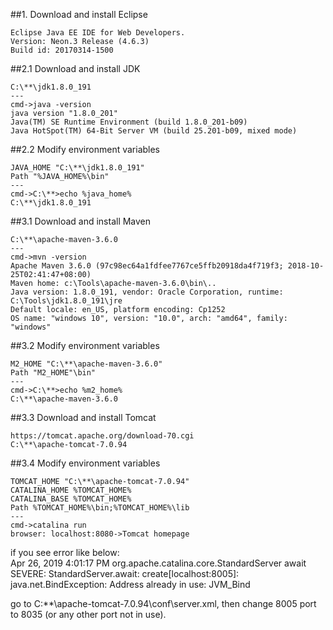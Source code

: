 ##1. Download and install Eclipse

    Eclipse Java EE IDE for Web Developers.
    Version: Neon.3 Release (4.6.3)
    Build id: 20170314-1500

##2.1 Download and install JDK

    C:\**\jdk1.8.0_191
    ---
    cmd->java -version
    java version "1.8.0_201"
    Java(TM) SE Runtime Environment (build 1.8.0_201-b09)
    Java HotSpot(TM) 64-Bit Server VM (build 25.201-b09, mixed mode)
    
##2.2 Modify environment variables  

    JAVA_HOME "C:\**\jdk1.8.0_191"
    Path "%JAVA_HOME%\bin"
    ---
    cmd->C:\**>echo %java_home%
    C:\**\jdk1.8.0_191
    
##3.1 Download and install Maven
    
    C:\**\apache-maven-3.6.0
    ---
    cmd->mvn -version
    Apache Maven 3.6.0 (97c98ec64a1fdfee7767ce5ffb20918da4f719f3; 2018-10-25T02:41:47+08:00)
    Maven home: c:\Tools\apache-maven-3.6.0\bin\..
    Java version: 1.8.0_191, vendor: Oracle Corporation, runtime: C:\Tools\jdk1.8.0_191\jre
    Default locale: en_US, platform encoding: Cp1252
    OS name: "windows 10", version: "10.0", arch: "amd64", family: "windows"
    
##3.2 Modify environment variables

    M2_HOME "C:\**\apache-maven-3.6.0"
    Path "M2_HOME"\bin"
    ---
    cmd->C:\**>echo %m2_home%
    C:\**\apache-maven-3.6.0
    
##3.3 Download and install Tomcat

    https://tomcat.apache.org/download-70.cgi
    C:\**\apache-tomcat-7.0.94
    
##3.4 Modify environment variables
    
    TOMCAT_HOME "C:\**\apache-tomcat-7.0.94"
    CATALINA_HOME %TOMCAT_HOME%
    CATALINA_BASE %TOMCAT_HOME%
    Path %TOMCAT_HOME%\bin;%TOMCAT_HOME%\lib
    ---
    cmd->catalina run
    browser: localhost:8080->Tomcat homepage

if you see error like below:     
Apr 26, 2019 4:01:17 PM org.apache.catalina.core.StandardServer await
SEVERE: StandardServer.await: create[localhost:8005]:
java.net.BindException: Address already in use: JVM_Bind

go to C:\**\apache-tomcat-7.0.94\conf\server.xml, then change 8005 port to 8035 (or any other port not in use).
   
   
